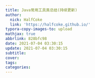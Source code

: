 ```yaml
---
title: Java常用工具类总结(持续更新)
author:
  nick: HalfCoke
  link: 'https://halfcoke.github.io/'
typora-copy-images-to: upload
mathjax: true
abbrlink: 828bfc98
date: 2021-07-04 03:30:15
update: 2021-07-04 03:30:15
subtitle:
cover:
tags:
categories:
---
```

